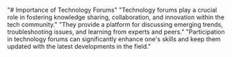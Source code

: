 "# Importance of Technology Forums" 
"Technology forums play a crucial role in fostering knowledge sharing, collaboration, and innovation within the tech community." 
"They provide a platform for discussing emerging trends, troubleshooting issues, and learning from experts and peers." 
"Participation in technology forums can significantly enhance one's skills and keep them updated with the latest developments in the field." 
